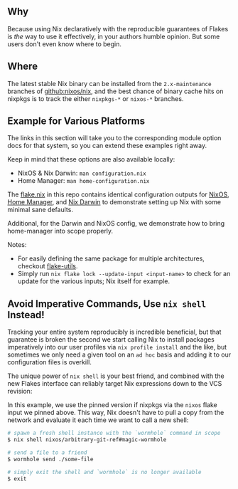 ## Why
Because using Nix declaratively with the reproducible guarantees of Flakes is _the_ way to use it effectively, 
in your authors humble opinion. But some users don't even know where to begin.

## Where
The latest stable Nix binary can be installed from the `2.x-maintenance` branches of [github:nixos/nix][nix], 
and the best chance of binary cache hits on nixpkgs is to track the either `nixpkgs-*` or `nixos-*` branches.

## Example for Various Platforms
The links in this section will take you to the corresponding module option docs for that system, so you can
extend these examples right away.

Keep in mind that these options are also available locally:
* NixOS & Nix Darwin: `man configuration.nix`
* Home Manager: `man home-configuration.nix`

The [flake.nix](./flake.nix) in this repo contains identical configuration outputs for 
[NixOS][nixos],  [Home Manager][home-manager], and  [Nix Darwin][nix-darwin]
to demonstrate setting up Nix with some minimal sane defaults.

Additional, for the Darwin and NixOS config, we demonstrate how to bring home-manager into scope properly.

Notes:
* For easily defining the same package for multiple architectures, checkout [flake-utils][utils].
* Simply run `nix flake lock --update-input <input-name>` to check for an update for the various inputs; Nix itself for example.

## Avoid Imperative Commands, Use `nix shell` Instead!

Tracking your entire system reproducibly is incredible beneficial, but that guarantee is broken the second we start calling Nix to install
packages imperatively into our user profiles via `nix profile install` and the like, but sometimes we only need a given tool on an `ad hoc` basis
and adding it to our configuration files is overkill.

The unique power of `nix shell` is your best friend, and combined with the new Flakes interface can reliably target Nix expressions down to the VCS revision:

In this example, we use the pinned version if nixpkgs via the `nixos` flake input we pinned above. 
This way, Nix doesn't have to pull a copy from the network and evaluate it each time we want to call a new shell:
```bash
# spawn a fresh shell instance with the `wormhole` command in scope
$ nix shell nixos/arbitrary-git-ref#magic-wormhole   

# send a file to a friend
$ wormhole send ./some-file

# simply exit the shell and `wormhole` is no longer available
$ exit
```

[nix]: https://github.com/nixos/nix
[utils]: https://github.com/numtide/flake-utils
[nixos]: https://nixos.org/manual/nixos/unstable/options
[nix-darwin]: https://lnl7.github.io/nix-darwin/manual/index.html#sec-options
[home-manager]: https://nix-community.github.io/home-manager/options.html

